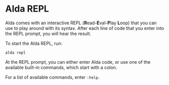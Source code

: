 # Alda REPL

Alda comes with an interactive REPL (**R**ead-**E**val-**P**lay **L**oop) that
you can use to play around with its syntax. After each line of code that you
enter into the REPL prompt, you will hear the result.

To start the Alda REPL, run:

    alda repl

At the REPL prompt, you can either enter Alda code, or use one of the available
built-in commands, which start with a colon.

For a list of available commands, enter `:help`.
